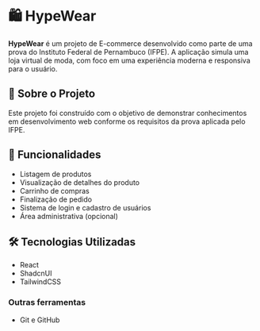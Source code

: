# 🛍️ HypeWear

**HypeWear** é um projeto de E-commerce desenvolvido como parte de uma prova do Instituto Federal de Pernambuco (IFPE). A aplicação simula uma loja virtual de moda, com foco em uma experiência moderna e responsiva para o usuário.

## 📌 Sobre o Projeto

Este projeto foi construído com o objetivo de demonstrar conhecimentos em desenvolvimento web conforme os requisitos da prova aplicada pelo IFPE.

## 🚀 Funcionalidades

- Listagem de produtos
- Visualização de detalhes do produto
- Carrinho de compras
- Finalização de pedido
- Sistema de login e cadastro de usuários
- Área administrativa (opcional)

## 🛠️ Tecnologias Utilizadas

- React
- ShadcnUI
- TailwindCSS

### Outras ferramentas

- Git e GitHub
